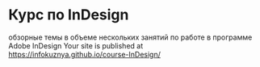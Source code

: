 # Курс по InDesign
обзорные темы в объеме нескольких занятий по работе в программе Adobe InDesign
Your site is published at https://infokuznya.github.io/course-InDesign/
